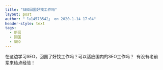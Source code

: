 ```yaml
---
title: "SEO回国好找工作吗"
layout: post
author: "「a14578542」 on 2020-1-14 17:04"
header-style: text
tags:
  - 新闻
  - 回国
  - SEO
---
```


<head></head>
<body>
  在这边学习SEO，回国了好找工作吗？可以适应国内的SEO工作吗？&nbsp;&nbsp;有没有老前辈来给点经验！
 <br>
</body>



